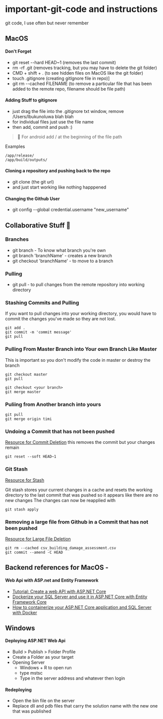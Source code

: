 # important-git-code and instructions 
git code, I use often but never remember 

## MacOS
#### Don't Forget
- git reset --hard HEAD~1 (removes the last commit)
- rm -rf .git (removes tracking, but you may have to delete the git folder)
- CMD + shift + . (to see hidden files on MacOS like the git folder)
- touch .gitignore (creating gitIgnore file in repo)]
- git rm --cached FILENAME (to remove a particular file that has been added to the remote repo, filename should be file path)

#### Adding Stuff to gitignore
- just drag the file into the .gitignore txt window, remove /Users/Ibukunoluwa blah blah 
- for individual files just use the file name
- then add, commit and push :)

> 🚨 For android add / at the beginning of the file path

Examples
<br>

```
/app/release/
/app/build/outputs/
```

#### Cloning a repository and pushing back to the repo 
- git clone (the git url)
- and just start working like nothing happpened

#### Changing the Github User
- git config --global credential.username "new_username"

## Collaborative Stuff 🤝

### Branches
- git branch - To know what branch you're own 
- git branch 'branchName' - creates a new branch 
- git checkout 'branchName' - to move to a branch 

### Pulling
- git pull - to pull changes from the remote repository into working directory

### Stashing Commits and Pulling
If you want to pull changes into your working directory, you would have to commit the changes you've made so they are not lost. 
```
git add .
git commit -m 'commit message'
git pull
```

### Pulling From Master Branch into Your own Branch Like Master
This is important so you don't modify the code in master or destroy the branch
```
git checkout master
git pull

git checkout <your branch>
git merge master
```

### Puliing from Another branch into yours 
```
git pull
git merge origin timi
```

### Undoing a Commit that has not been pushed 
[Resource for Commit Deletion](https://www.junosnotes.com/git/how-to-unstage-files-on-git/#:~:text=To%20unstage%20commits%20on%20Git,and%20specify%20the%20commit%20hash.&text=Alternatively%2C%20if%20you%20want%20to%20unstage%20your%20last%20commit%2C%20you,order%20to%20revert%20it%20easily.&text=Using%20the%20%E2%80%9C%E2%80%93soft%E2%80%9D%20argument,your%20working%20directory%20and%20index.)
this removes the commit but your changes remain
```
git reset --soft HEAD~1
```

### Git Stash
[Resource for Stash](https://git-scm.com/docs/git-stash)

Git stash stores your current changes in a cache and resets the working directory to the last commit that was pushed so it appears like there are no new changes
The changes can now be reapplied with 

```
git stash apply
```

### Removing a large file from Github in a Commit that has not been pushed 
[Resource for Large File Deletion](https://medium.com/analytics-vidhya/tutorial-removing-large-files-from-git-78dbf4cf83a)
```
git rm --cached csv_building_damage_assessment.csv
git commit --amend -C HEAD
```


## Backend references for MacOS - 
#### Web Api with ASP.net and Entity Framework
- [Tutorial: Create a web API with ASP.NET Core](https://learn.microsoft.com/en-us/aspnet/core/tutorials/first-web-api?view=aspnetcore-7.0&tabs=visual-studio)
- [Dockerize your SQL Server and use it in ASP.NET Core with Entity Framework Core](https://www.twilio.com/blog/containerize-your-sql-server-with-docker-and-aspnet-core-with-ef-core)
- [How to containerize your ASP.NET Core application and SQL Server with Docker](https://www.twilio.com/blog/containerize-your-aspdotnet-core-application-and-sql-server-with-docker)

## Windows
#### Deploying ASP.NET Web Api
- Build > Publish > Folder Profile
- Create a Folder as your target
- Opening Server 
  - Windows + R to open run 
  - type mstsc
  - Type in the server address and whatever then login 
  
#### Redeploying 
- Open the bin file on the server
- Replace dll and pdb files that carry the solution name with the new one that was published 
